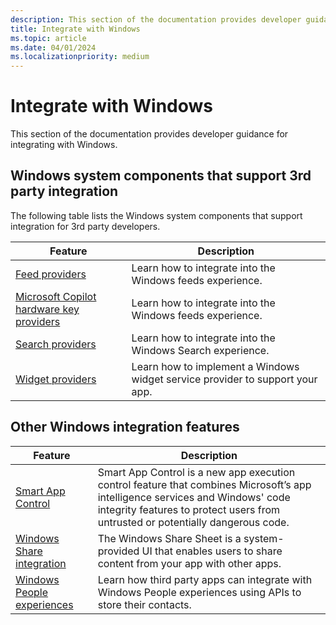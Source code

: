 ```yaml
---
description: This section of the documentation provides developer guidance for integrating with Windows.
title: Integrate with Windows
ms.topic: article
ms.date: 04/01/2024
ms.localizationpriority: medium
---
```


# Integrate with Windows

This section of the documentation provides developer guidance for integrating with Windows.

## Windows system components that support 3rd party integration

The following table lists the Windows system components that support integration for 3rd party developers.

| Feature | Description |
|--|--|
| [Feed providers](../feeds/feed-providers.md) | Learn how to integrate into the Windows feeds experience. |
| [Microsoft Copilot hardware key providers](microsoft-copliot-key-provider.md) | Learn how to integrate into the Windows feeds experience. |
| [Search providers](../search/search-providers.md) | Learn how to integrate into the Windows Search experience. |
| [Widget providers](../widgets/widget-providers.md) | Learn how to implement a Windows widget service provider to support your app. |

## Other Windows integration features

| Feature | Description |
|--|--|
| [Smart App Control](../smart-app-control/overview.md) | Smart App Control is a new app execution control feature that combines Microsoft’s app intelligence services and Windows' code integrity features to protect users from untrusted or potentially dangerous code. |
| [Windows Share integration](integrate-sharesheet-overview.md) | The Windows Share Sheet is a system-provided UI that enables users to share content from your app with other apps. |
| [Windows People experiences](cross-device-people-api.md) | Learn how third party apps can integrate with Windows People experiences using APIs to store their contacts. |
